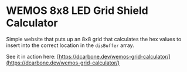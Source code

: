 # WEMOS 8x8 LED Grid Shield Calculator

Simple website that puts up an 8x8 grid that calculates the hex values to insert into the correct location in the
`disBuffer` array.

See it in action here: [https://dcarbone.dev/wemos-grid-calculator/](https://dcarbone.dev/wemos-grid-calculator/)

